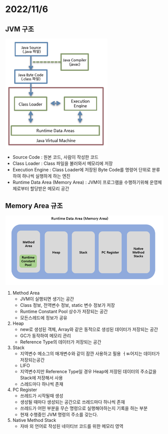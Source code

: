 # 2022/11/6

## JVM 구조

![img_5.png](img_5.png)

- Source Code : 원본 코드, 사람이 작성한 코드
- Class Loader : Class 파일을 불러와서 메모리에 저장
- Execution Engine : Class Loader에 저장된 Byte Code를 명령어 단위로 분류하여 하나씩 실행하게 하는 엔진
- Runtime Data Area (Memory Area) :  JVM이 프로그램을 수행하기위해 운영체제로부터 할당받은 메모리 공간

## Memory Area 규조
![img_4.png](img_4.png)

1) Method Area
   - JVM이 실행되면 생기는 공간
   - Class 정보, 전역변수 정보, static 변수 정보가 저장
   - Runtime Constant Pool 상수가 저장되는 공간
   - 모든스레드에 정보가 공유
2) Heap
   - new로 생성된 객체, Array와 같은 동적으로 생성된 데이터가 저장되는 공간
   - GC가 동작하여 메모리 관리
   - Reference Type의 데이터가 저장되는 공간
3) Stack
   - 지역변수 메소그의 매개변수와 같이 잠깐 사용하고 필용 ㅓㅄ어지는 데이터가 저장되는공간
   - LIFO
   - 지역변수지만 Reference Type일 경우 Heap에 저장된 데이터의 주소값을 Stack에 저장해서 사용
   - 스레드마다 하나씩 존재
4) PC Register
   - 쓰레드가 시작될때 생성
   - 생성될 때마다 생성되는 공간으로 쓰레드마다 하나씩 존재
   - 쓰레드가 어떤 부분을 무슨 명령으로 실행해야하는지 기록을 하는 부분
   - 현재 수행중인 JVM 명령의 주소를 갖는다.
5) Native Method Stack
   - 자바 외 언어로 작성된 네이티브 코드를 위한 메모리 영역